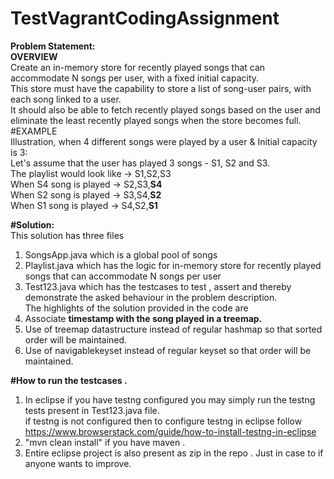 # TestVagrantCodingAssignment
<b>Problem Statement:<br></b>
<b>OVERVIEW<br></b>
Create an in-memory store for recently played songs that can accommodate N songs per user, with a fixed initial capacity. <br>
This store must have the capability to store a list of song-user pairs, with each song linked to a user. <br>
It should also be able to fetch recently played songs based on the user and eliminate the least recently played songs when the store becomes full.<br>
#EXAMPLE<br>
Illustration, when 4 different songs were played by a user & Initial capacity is 3:<br> 
Let's assume that the user has played 3 songs - S1, S2 and S3.<br>
The playlist would look like -> S1,S2,S3<br>
When S4 song is played -> S2,S3,<b>S4</b> <br>
When S2 song is played -> S3,S4,<b>S2</b><br> 
When S1 song is played -> S4,S2,<b>S1</b><br>

<b>#Solution:<br> </b>
This solution has three files <br>
1) SongsApp.java which is a global pool of songs<br>
2) Playlist.java which has the logic for in-memory store for recently played songs that can accommodate N songs per user<br>
3) Test123.java which has the testcases to test , assert and thereby demonstrate the asked behaviour in the problem description.<br>
The highlights of the solution provided in the code are <br>
  1) Associate <b>timestamp with the song played in a treemap.<br> </b>
  2) Use of treemap datastructure instead of regular hashmap so that sorted order will be maintained.<br>
  3) Use of navigablekeyset instead of regular keyset so that order will be maintained.<br>


<b>#How to run the testcases .</b> <br>
  1) In eclipse if you have testng configured you may simply run the testng tests present in Test123.java file.<br>
     if testng is not configured then to configure testng in eclipse follow <br>
     https://www.browserstack.com/guide/how-to-install-testng-in-eclipse <br>
 2) "mvn clean install"  if you have maven .<br>
 3) Entire eclipse project is also present as zip in the repo . Just in case to if anyone wants to improve.<br>
     


